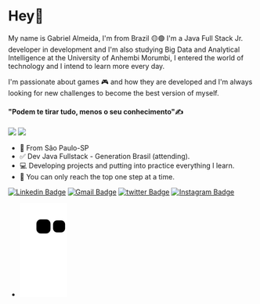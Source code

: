 # Hey👋

My name is Gabriel Almeida, I'm from Brazil 🟡🟢 I'm a Java Full Stack Jr. developer in development and I'm also studying Big Data and Analytical Intelligence at the University of Anhembi Morumbi, I entered the world of technology and I intend to learn more every day.

I'm passionate about games 🎮 and how they are developed and I'm always looking for new challenges to become the best version of myself.

####  "Podem te tirar tudo, menos o seu conhecimento"✍

<div>
<img height="165em" src="https://github-readme-stats.vercel.app/api?username=bielalmd&show_icons=true&theme=highcontrast"/> 
<img height="165em" src="https://github-readme-stats.vercel.app/api/top-langs/?username=bielalmd&layout=compact&theme=highcontrast">
</div> 


- 📍   From São Paulo-SP
- ✅  Dev Java Fullstack - Generation Brasil (attending).
- 💻  Developing projects and putting into practice everything I learn.
- 🎯  You can only reach the top one step at a time.


[![Linkedin Badge](https://img.shields.io/badge/-LinkedIn-blue?style=flat-square&logo=Linkedin&logoColor=white&link=https://www.linkedin.com/in/gabriel-almeida-2b60b11b1)](https://www.linkedin.com/in/gabriel-almeida-2b60b11b1/)
[![Gmail Badge](https://img.shields.io/badge/-Gmail-c14438?style=flat-square&logo=Gmail&logoColor=white&link=mailto:austbiel@gmail.com)](mailto:austbiel@gmail.com)
[![twitter Badge](https://img.shields.io/badge/-Twitter-black?style=flat-square&logo=Twitter&logoColor=white&link=twitter.com/bielalmd)](https://twitter.com/bielalmd/)
[![Instagram Badge](https://img.shields.io/badge/-Instagram-3f729b?style=flat-square&logo=Instagram&logoColor=white&link=instagram.com/bielalmd/)](https://www.instagram.com/bielalmd/)

- ![Snake animation](https://github.com/rafaballerini/rafaballerini/blob/output/github-contribution-grid-snake.svg)
 
</div>
